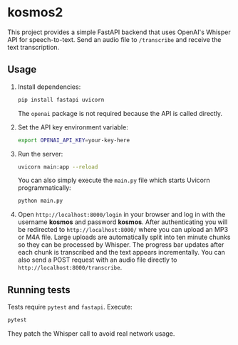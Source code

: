 # kosmos2

This project provides a simple FastAPI backend that uses OpenAI's Whisper API
for speech-to-text. Send an audio file to `/transcribe` and receive the text
transcription.

## Usage

1. Install dependencies:
   ```bash
   pip install fastapi uvicorn
   ```
   The `openai` package is not required because the API is called directly.

2. Set the API key environment variable:
   ```bash
   export OPENAI_API_KEY=your-key-here
   ```

3. Run the server:
   ```bash
   uvicorn main:app --reload
   ```
   You can also simply execute the `main.py` file which starts Uvicorn
   programmatically:
   ```bash
   python main.py
   ```

4. Open `http://localhost:8000/login` in your browser and log in with the
   username **kosmos** and password **kosmos**. After authenticating you will
   be redirected to `http://localhost:8000/` where you can upload an MP3 or
   M4A file. Large uploads are automatically split into ten minute chunks so
   they can be processed by Whisper. The progress bar updates after each
   chunk is transcribed and the text appears incrementally. You can also send
   a POST request with an audio file directly to
   `http://localhost:8000/transcribe`.

## Running tests

Tests require `pytest` and `fastapi`. Execute:

```bash
pytest
```

They patch the Whisper call to avoid real network usage.
